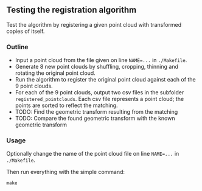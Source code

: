 ## Testing the registration algorithm
Test the algorithm by registering a given point cloud with transformed copies of itself.

### Outline
 * Input a point cloud from the file given on line `NAME=...` in `./Makefile`.
 * Generate 8 new point clouds by shuffling, cropping, thinning and rotating the original point cloud.
 * Run the algorithm to register the original point cloud against each of the 9 point clouds.
 * For each of the 9 point clouds, output two csv files in the subfolder `registered_pointclouds`. Each csv file represents a point cloud; the points are sorted to reflect the matching.
 * TODO: Find the geometric transform resulting from the matching
 * TODO: Compare the found geometric transform with the known geometric transform

### Usage
Optionally change the name of the point cloud file on line `NAME=...` in `./Makefile`.

Then run everything with the simple command:
~~~~
make
~~~~
